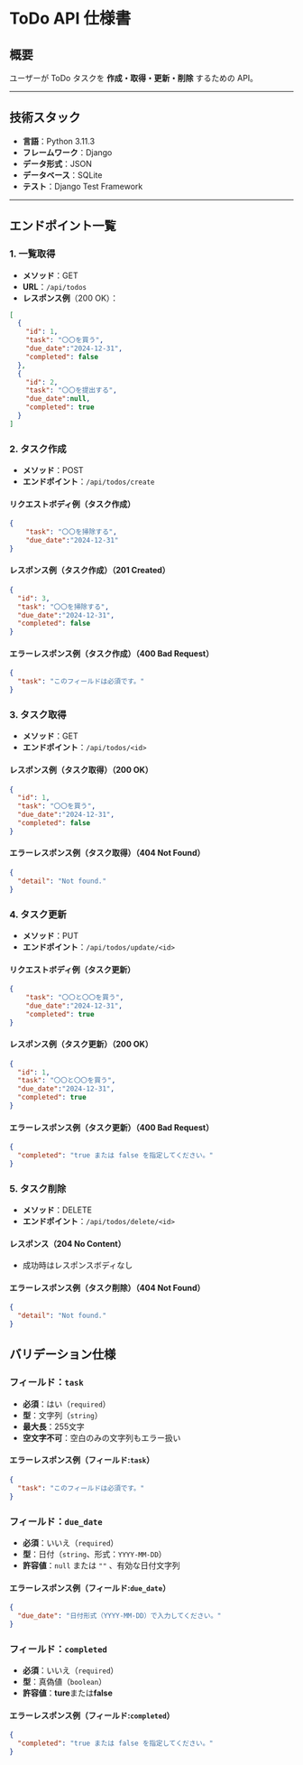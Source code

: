 # ToDo API 仕様書

## 概要

ユーザーが ToDo タスクを **作成・取得・更新・削除** するための API。

---

## 技術スタック

- **言語**：Python 3.11.3  
- **フレームワーク**：Django  
- **データ形式**：JSON  
- **データベース**：SQLite  
- **テスト**：Django Test Framework  

---

## エンドポイント一覧

### 1. 一覧取得

- **メソッド**：GET  
- **URL**：`/api/todos`  
- **レスポンス例**（200 OK）：

```json
[
  {
    "id": 1,
    "task": "〇〇を買う",
    "due_date":"2024-12-31",
    "completed": false
  },
  {
    "id": 2,
    "task": "〇〇を提出する",
    "due_date":null,
    "completed": true
  }
]

```

### 2. タスク作成

- **メソッド**：POST  
- **エンドポイント**：`/api/todos/create`  

#### リクエストボディ例（タスク作成）

```json
{
    "task": "〇〇を掃除する",
    "due_date":"2024-12-31"
}
```

#### レスポンス例（タスク作成）（201 Created）

```json
{
  "id": 3,
  "task": "〇〇を掃除する",
  "due_date":"2024-12-31",
  "completed": false
}
```

#### エラーレスポンス例（タスク作成）（400 Bad Request）

```json
{
  "task": "このフィールドは必須です。"
}
```

### 3. タスク取得

- **メソッド**：GET
- **エンドポイント**：`/api/todos/<id>`

#### レスポンス例（タスク取得）（200 OK）

```json
{
  "id": 1,
  "task": "〇〇を買う",
  "due_date":"2024-12-31",
  "completed": false
}
```

#### エラーレスポンス例（タスク取得）（404 Not Found）

```json
{
  "detail": "Not found."
}
```

### 4. タスク更新

- **メソッド**：PUT
- **エンドポイント**：`/api/todos/update/<id>`

#### リクエストボディ例（タスク更新）

```json
{
    "task": "〇〇と〇〇を買う",
    "due_date":"2024-12-31",
    "completed": true
}
```

#### レスポンス例（タスク更新）（200 OK）

```json
{
  "id": 1,
  "task": "〇〇と〇〇を買う",
  "due_date":"2024-12-31",
  "completed": true
}
```

#### エラーレスポンス例（タスク更新）（400 Bad Request）

```json
{
  "completed": "true または false を指定してください。"
}
```

### 5. タスク削除

- **メソッド**：DELETE
- **エンドポイント**：`/api/todos/delete/<id>`

#### レスポンス（204 No Content）

- 成功時はレスポンスボディなし

#### エラーレスポンス例（タスク削除）（404 Not Found）

```json
{
  "detail": "Not found."
}
```

## バリデーション仕様

### フィールド：`task`

- **必須**：はい（`required`）  
- **型**：文字列（`string`）  
- **最大長**：255文字  
- **空文字不可**：空白のみの文字列もエラー扱い

#### エラーレスポンス例（フィールド:`task`）

```json
{
  "task": "このフィールドは必須です。"
}
```

### フィールド：`due_date`

- **必須**：いいえ（`required`）  
- **型**：日付（`string`、形式：`YYYY-MM-DD`）  
- **許容値**：`null` または `""` 、有効な日付文字列  

#### エラーレスポンス例（フィールド:`due_date`）

```json
{
  "due_date": "日付形式（YYYY-MM-DD）で入力してください。"
}
```

### フィールド：`completed`

- **必須**：いいえ（`required`）  
- **型**：真偽値（`boolean`）  
- **許容値**：**ture**または**false**  

#### エラーレスポンス例（フィールド:`completed`）

```json
{
  "completed": "true または false を指定してください。"
}
```
